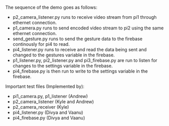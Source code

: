 The sequence of the demo goes as follows:
- p2_camera_listener.py runs to receive video stream from pi1 through ethernet connection.
- p1_camera.py runs to send encoded video stream to pi2 using the same ethernet connection.
- send_gesture.py runs to send the gesture data to the firebase continously for pi4 to read.
- pi4_listener.py runs to receive and read the data being sent and changed to the gestures variable in the firebase.
- p1_listener.py, pi2_listener.py and pi3_firebase.py are run to listen for changes to the settings variable in the firebase.
- pi4_firebase.py is then run to write to the settings variable in the firebase.

Important test files (Implemented by):
- pi1_camera.py, p1_listener (Andrew)
- p2_camera_listener (Kyle and Andrew)
- p2_camera_receiver (Kyle)
- pi4_listener.py (Divya and Vaanu)
- pi4_firebase.py (Divya and Vaanu)
